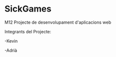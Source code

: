 # SickGames
M12 Projecte de desenvolupament d'aplicacions web

Integrants del Projecte:

  -Kevin
  
  -Adrià
 
